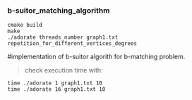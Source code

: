 ### b-suitor_matching_algorithm

```
cmake build
make
./adorate threads_number graph1.txt repetition_for_different_vertices_degrees
```


#implementation of b-suitor algorith for b-matching problem. 

>check execution time with:
```
time ./adorate 1 graph1.txt 10
time ./adorate 16 graph1.txt 10
```
